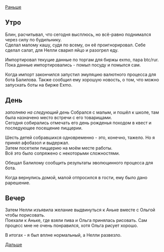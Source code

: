 [Раньше](2019.11.01.md)
## Утро
Блин, расчитывал, что сегодня высплюсь, но всё-равно поднимался через силу по будильнику.  
Сделал малому кашу, судя по всему, он её проигнорировал. Себе сделал салат, для Нелли сварил яйцо и разогрел еду.

Импортировал текуцие данные по торгам для биржы exmo, пара btc/rur. Пока данные импортировались - помыл посуду и помылся сам.

Когда импорт закончился запустил эмуляцию валютного процесса для бота Балилова. Также сообщил ему хорошую новость, о том, что можно запускать боты на бирже Exmo.
## День
*заполняю на следующий день*
Собрался с малым, и пошёл к школе, там была назначено место встречи с его товарищами.  
Сегодня собирались отмечать его день рожденья походом в квест и последующее посещение пиццерии.

Шесть детей собравшихся одновременно - это, конечно, тажело. Но я принял афобазол и выдержал.  
Затем посетили пиццерию на моём месте работы.  
Всё это было сопряжено с некоторыми сложностями.

Обещал Балилому сообщить результаты эволюцинного процесса для бота.

Когда вернулись домой, малой отпросился в гости, ему было дано рарешение.
## Вечер
Затем Нелли изъявила желание выдвинуться к Аньке вместе с Ольгой чтобы порисовать.  
Поехали к Аньке, где взяли пива и Ольга принялась рисовать. Сам процесс мне не очень понравился, хотя Ольга рисует хорошо.

В итогах - я был вплне нормальный, а Нелли развезло.

[Дальше](2019.11.03.md)